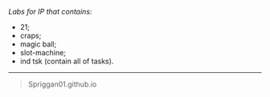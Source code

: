_Labs for IP that contains:_
- 21;
- craps;
- magic ball;
- slot-machine;
- ind tsk (contain all of tasks).
***
> Spriggan01.github.io
